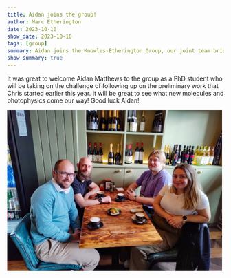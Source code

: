 ```yaml
---
title: Aidan joins the group!
author: Marc Etherington
date: 2023-10-10
show_date: 2023-10-10
tags: [group]
summary: Aidan joins the Knowles-Etherington Group, our joint team bridging the interface of synthetic and physical chemistry.
show_summary: true
---
```

It was great to welcome Aidan Matthews to the group as a PhD student who will be taking on the challenge of following up on the preliminary work that Chris started earlier this year. It will be great to see what new molecules and photophysics come our way! Good luck Aidan!

<img src="https://github.com/marc-k-etherington/marc-k-etherington.github.io/blob/main/content/post/images/Aidan_joins_2023.jpg?raw=true" width="500" height="auto">
